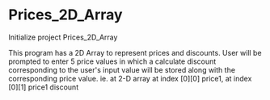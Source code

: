 # Prices_2D_Array
Initialize project Prices_2D_Array

This program has a 2D Array to represent prices and discounts.
User will be prompted to enter 5 price values in which a 
calculate discount corresponding to the user's input value
will be stored along with the corresponding price value.
ie. at 2-D array at index [0][0] price1, at index [0][1] price1 discount
